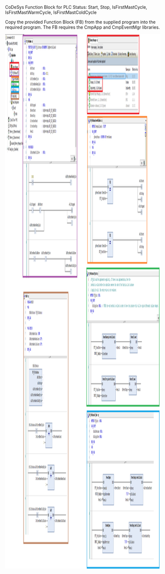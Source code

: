 CoDeSys Function Block for PLC Status: Start, Stop, IsFirstMastCycle, IsFirstMastWarmCycle, IsFirstMastColdCycle

Copy the provided Function Block (FB) from the supplied program into the required program. The FB requires the CmpApp and CmpEventMgr libraries.

<img width="2204" height="1728" alt="image" src="CoDeSys_FB_PLC_Status.png" />
